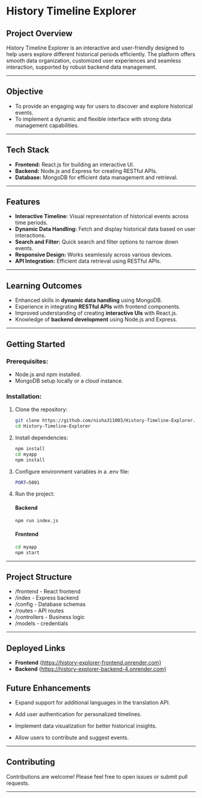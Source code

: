 # History Timeline Explorer

## Project Overview
History Timeline Explorer is an interactive and user-friendly designed to help users explore different historical periods efficiently. The platform offers smooth data organization, customized user experiences and seamless interaction, supported by robust backend data management.

---

## Objective
- To provide an engaging way for users to discover and explore historical events.
- To implement a dynamic and flexible interface with strong data management capabilities.

---

## Tech Stack
- **Frontend:** React.js for building an interactive UI.
- **Backend:** Node.js and Express for creating RESTful APIs.
- **Database:** MongoDB for efficient data management and retrieval.

---

## Features
- **Interactive Timeline:** Visual representation of historical events across time periods.
- **Dynamic Data Handling:** Fetch and display historical data based on user interactions.
- **Search and Filter:** Quick search and filter options to narrow down events.
- **Responsive Design:** Works seamlessly across various devices.
- **API Integration:** Efficient data retrieval using RESTful APIs.

---

## Learning Outcomes
- Enhanced skills in **dynamic data handling** using MongoDB.
- Experience in integrating **RESTful APIs** with frontend components.
- Improved understanding of creating **interactive UIs** with React.js.
- Knowledge of **backend development** using Node.js and Express.

---

## Getting Started

### Prerequisites:
- Node.js and npm installed.
- MongoDB setup locally or a cloud instance.

### Installation:
1. Clone the repository:
   ```bash
   git clone https://github.com/nisha311003/History-Timeline-Explorer.git
   cd History-Timeline-Explorer
   ```
2. Install dependencies:
   ```bash
   npm install
   cd myapp
   npm install
   ```
3. Configure environment variables in a .env file:
   ```bash
   PORT=5001
   ```
4. Run the project:
   #### Backend
   ```bash
   npm run index.js
   ```
   #### Frontend
   ```bash
   cd myapp
   npm start
   ```

---

## Project Structure
- /frontend - React frontend
- /index - Express backend
- /config - Database schemas
- /routes - API routes
- /controllers - Business logic
- /models - credentials

---


## Deployed Links
- **Frontend** {https://history-explorer-frontend.onrender.com}
- **Backend** {https://history-explorer-backend-4.onrender.com}
## Future Enhancements
- Expand support for additional languages in the translation API.

- Add user authentication for personalized timelines.

- Implement data visualization for better historical insights.

- Allow users to contribute and suggest events.

---

## Contributing
Contributions are welcome! Please feel free to open issues or submit pull requests.

---

